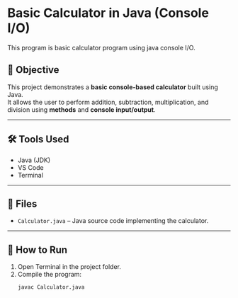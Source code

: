 # Basic Calculator in Java (Console I/O)
This program is basic calculator program using java console I/O.

## 📌 Objective
This project demonstrates a **basic console-based calculator** built using Java.  
It allows the user to perform addition, subtraction, multiplication, and division using **methods** and **console input/output**.

---

## 🛠️ Tools Used
- Java (JDK)
- VS Code 
- Terminal 

---

## 📂 Files
- `Calculator.java` – Java source code implementing the calculator.

---

## 🚀 How to Run
1. Open Terminal in the project folder.
2. Compile the program:
   ```bash
   javac Calculator.java

